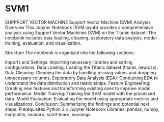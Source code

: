 # SVM1
SUPPPORT VECTOR MACHINE 
Support Vector Machine (SVM) Analysis
Overview
This Jupyter Notebook (SVM.ipynb) provides a comprehensive analysis using Support Vector Machines (SVM) on the Titanic dataset. The notebook includes data loading, cleaning, exploratory data analysis, model training, evaluation, and visualization.

Structure
The notebook is organized into the following sections:

Imports and Settings: Importing necessary libraries and setting configurations.
Data Loading: Loading the Titanic dataset (titanic_new.csv).
Data Cleaning: Cleaning the data by handling missing values and dropping unnecessary columns.
Exploratory Data Analysis (EDA): Conducting EDA to understand the data distribution and relationships.
Feature Engineering: Creating new features and transforming existing ones to improve model performance.
Model Training: Training the SVM model with the processed data.
Model Evaluation: Evaluating the model using appropriate metrics and visualizations.
Conclusion: Summarizing the findings and potential next steps.
Prerequisites
Python 3.x
Jupyter Notebook
Libraries: pandas, numpy, matplotlib, seaborn, scikit-learn, warnings
